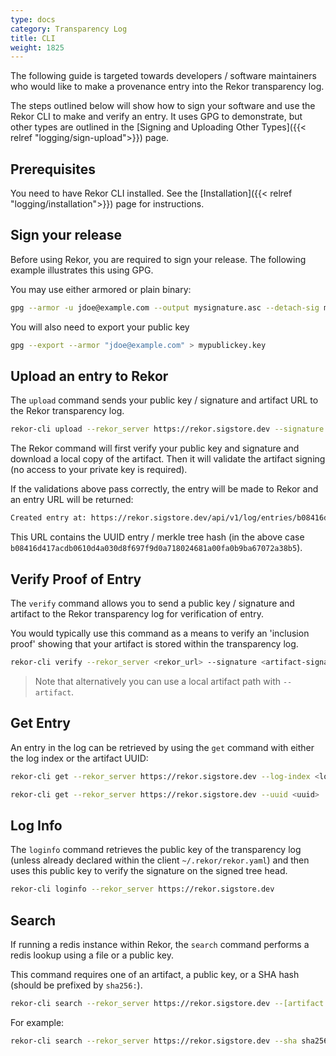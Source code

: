 ```yaml
---
type: docs
category: Transparency Log
title: CLI
weight: 1825
---
```


The following guide is targeted towards developers / software maintainers who would like to make a provenance entry into the Rekor transparency log.

The steps outlined below will show how to sign your software and use the Rekor CLI to make and verify an entry. It uses GPG to demonstrate, but other types are outlined in the [Signing and Uploading Other Types]({{< relref "logging/sign-upload">}}) page.

## Prerequisites

You need to have Rekor CLI installed. See the [Installation]({{< relref "logging/installation">}}) page for instructions.

## Sign your release

Before using Rekor, you are required to sign your release. The following example illustrates this using GPG.

You may use either armored or plain binary:

```bash
gpg --armor -u jdoe@example.com --output mysignature.asc --detach-sig myrelease.tar.gz
```

You will also need to export your public key

```bash
gpg --export --armor "jdoe@example.com" > mypublickey.key
```

## Upload an entry to Rekor

The `upload` command sends your public key / signature and artifact URL to the Rekor transparency log.

```bash
rekor-cli upload --rekor_server https://rekor.sigstore.dev --signature <artifact_signature> --public-key <your_public_key> --artifact <url_to_artifact>|<local_path_artifact>
```

The Rekor command will first verify your public key and signature and download a local copy of the artifact. Then it will validate the artifact signing (no access to your private key is required).

If the validations above pass correctly, the entry will be made to Rekor and an entry URL will be returned:

```bash
Created entry at: https://rekor.sigstore.dev/api/v1/log/entries/b08416d417acdb0610d4a030d8f697f9d0a718024681a00fa0b9ba67072a38b5
```

This URL contains the UUID entry / merkle tree hash (in the above case `b08416d417acdb0610d4a030d8f697f9d0a718024681a00fa0b9ba67072a38b5`).

## Verify Proof of Entry

The `verify` command allows you to send a public key / signature and artifact to the Rekor transparency log for verification of entry.

You would typically use this command as a means to verify an 'inclusion proof' showing that your artifact is stored within the transparency log.

```bash
rekor-cli verify --rekor_server <rekor_url> --signature <artifact-signature> --public-key <your_public_key> --artifact <url_to_artifact>|<local_path_artifact>
```

> Note that alternatively you can use a local artifact path with `--artifact`.

## Get Entry

An entry in the log can be retrieved by using the `get` command with either the log index or the artifact UUID:

```bash
rekor-cli get --rekor_server https://rekor.sigstore.dev --log-index <log-index>
```

```bash
rekor-cli get --rekor_server https://rekor.sigstore.dev --uuid <uuid>
```

## Log Info

The `loginfo` command retrieves the public key of the transparency log (unless already declared within the client `~/.rekor/rekor.yaml`) and then uses this public key to verify the signature on the signed tree head.

```bash
rekor-cli loginfo --rekor_server https://rekor.sigstore.dev
```

## Search

If running a redis instance within Rekor, the `search` command performs a redis lookup using a file or a public key.

This command requires one of an artifact, a public key, or a SHA hash (should be prefixed by `sha256:`).

```bash
rekor-cli search --rekor_server https://rekor.sigstore.dev --[artifact|public-key|sha]
```

For example:

```bash
rekor-cli search --rekor_server https://rekor.sigstore.dev --sha sha256:e2e90d1a25f90a3156a27f00f3a4179578e3132ed4f010dc3498d09175b6071a
```
